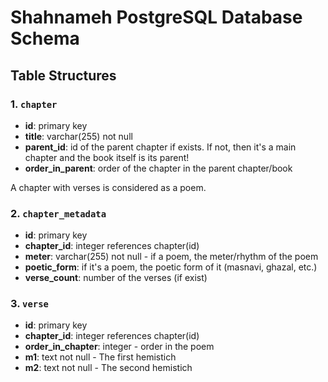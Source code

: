 # Shahnameh PostgreSQL Database Schema

## Table Structures

### 1. `chapter`

- **id**: primary key
- **title**: varchar(255) not null
- **parent_id**: id of the parent chapter if exists. If not, then it's a main chapter and the book itself is its parent!
- **order_in_parent**: order of the chapter in the parent chapter/book

A chapter with verses is considered as a poem.

### 2. `chapter_metadata`

- **id**: primary key
- **chapter_id**: integer references chapter(id)
- **meter**: varchar(255) not null - if a poem, the meter/rhythm of the poem
- **poetic_form**: if it's a poem, the poetic form of it (masnavi, ghazal, etc.)
- **verse_count**: number of the verses (if exist)

### 3. `verse`

- **id**: primary key
- **chapter_id**: integer references chapter(id)
- **order_in_chapter**: integer - order in the poem
- **m1**: text not null - The first hemistich
- **m2**: text not null - The second hemistich
